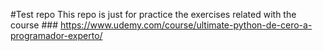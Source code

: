 #Test repo
This repo is just for practice the exercises related
with the course ### https://www.udemy.com/course/ultimate-python-de-cero-a-programador-experto/